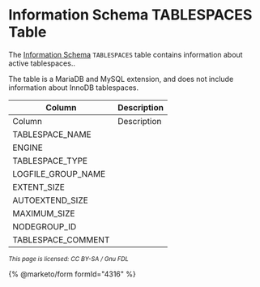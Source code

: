 
# Information Schema TABLESPACES Table

The [Information Schema](../README.md) `TABLESPACES` table contains information about active tablespaces..


The table is a MariaDB and MySQL extension, and does not include information about InnoDB tablespaces.



| Column | Description |
| --- | --- |
| Column | Description |
| TABLESPACE_NAME |  |
| ENGINE |  |
| TABLESPACE_TYPE |  |
| LOGFILE_GROUP_NAME |  |
| EXTENT_SIZE |  |
| AUTOEXTEND_SIZE |  |
| MAXIMUM_SIZE |  |
| NODEGROUP_ID |  |
| TABLESPACE_COMMENT |  |




<sub>_This page is licensed: CC BY-SA / Gnu FDL_</sub>


{% @marketo/form formId="4316" %}
